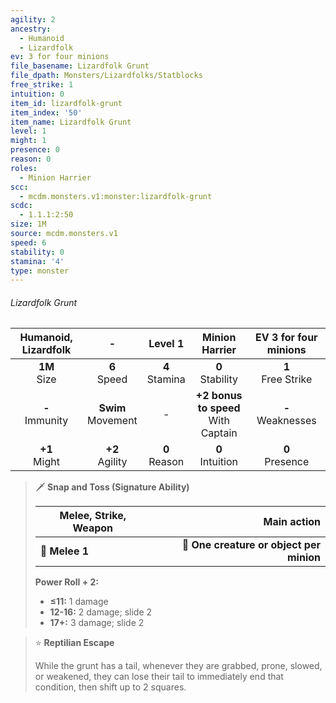 ```yaml
---
agility: 2
ancestry:
  - Humanoid
  - Lizardfolk
ev: 3 for four minions
file_basename: Lizardfolk Grunt
file_dpath: Monsters/Lizardfolks/Statblocks
free_strike: 1
intuition: 0
item_id: lizardfolk-grunt
item_index: '50'
item_name: Lizardfolk Grunt
level: 1
might: 1
presence: 0
reason: 0
roles:
  - Minion Harrier
scc:
  - mcdm.monsters.v1:monster:lizardfolk-grunt
scdc:
  - 1.1.1:2:50
size: 1M
source: mcdm.monsters.v1
speed: 6
stability: 0
stamina: '4'
type: monster
---
```


###### Lizardfolk Grunt

| Humanoid, Lizardfolk |           -            |      Level 1       |             Minion Harrier              | EV 3 for four minions  |
| :------------------: | :--------------------: | :----------------: | :-------------------------------------: | :--------------------: |
|   **1M**<br/> Size   |    **6**<br/> Speed    | **4**<br/> Stamina |          **0**<br/> Stability           | **1**<br/> Free Strike |
| **-**<br/> Immunity  | **Swim**<br/> Movement |         -          | **+2 bonus to speed**<br/> With Captain | **-**<br/> Weaknesses  |
|  **+1**<br/> Might   |  **+2**<br/> Agility   | **0**<br/> Reason  |          **0**<br/> Intuition           |  **0**<br/> Presence   |

> 🗡 **Snap and Toss (Signature Ability)**
>
> | **Melee, Strike, Weapon** |                          **Main action** |
> | ------------------------- | ---------------------------------------: |
> | **📏 Melee 1**            | **🎯 One creature or object per minion** |
>
> **Power Roll + 2:**
>
> - **≤11:** 1 damage
> - **12-16:** 2 damage; slide 2
> - **17+:** 3 damage; slide 2

> ⭐️ **Reptilian Escape**
>
> While the grunt has a tail, whenever they are grabbed, prone, slowed, or weakened, they can lose their tail to immediately end that condition, then shift up to 2 squares.
